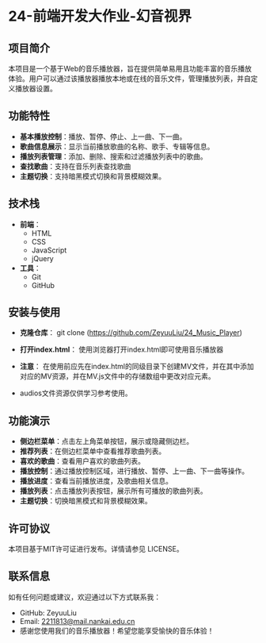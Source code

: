 # 24-前端开发大作业-幻音视界

## 项目简介
本项目是一个基于Web的音乐播放器，旨在提供简单易用且功能丰富的音乐播放体验。用户可以通过该播放器播放本地或在线的音乐文件，管理播放列表，并自定义播放器设置。

## 功能特性
- **基本播放控制**：播放、暂停、停止、上一曲、下一曲。
- **歌曲信息展示**：显示当前播放歌曲的名称、歌手、专辑等信息。
- **播放列表管理**：添加、删除、搜索和过滤播放列表中的歌曲。
- **查找歌曲**：支持在音乐列表查找歌曲
- **主题切换**：支持暗黑模式切换和背景模糊效果。

## 技术栈
- **前端**：
  - HTML
  - CSS
  - JavaScript
  - jQuery
- **工具**：
  - Git
  - GitHub

## 安装与使用

- **克隆仓库**：
   git clone (https://github.com/ZeyuuLiu/24_Music_Player)
   
- **打开index.html**：
   使用浏览器打开index.html即可使用音乐播放器

- **注意**：
   在使用前应先在index.html的同级目录下创建MV文件，并在其中添加对应的MV资源，并在MV.js文件中的存储数组中更改对应元素。
-  audios文件资源仅供学习参考使用。

## 功能演示
- **侧边栏菜单**：点击左上角菜单按钮，展示或隐藏侧边栏。
- **推荐列表**：在侧边栏菜单中查看推荐歌曲列表。
- **喜欢的歌曲**：查看用户喜欢的歌曲列表。
- **播放控制**：通过播放控制区域，进行播放、暂停、上一曲、下一曲等操作。
- **播放进度**：查看当前播放进度，及歌曲相关信息。
- **播放列表**：点击播放列表按钮，展示所有可播放的歌曲列表。
- **主题切换**：切换暗黑模式和背景模糊效果。

## 许可协议
本项目基于MIT许可证进行发布。详情请参见 LICENSE。

## 联系信息
如有任何问题或建议，欢迎通过以下方式联系我：
- GitHub: ZeyuuLiu
- Email: 2211813@mail.nankai.edu.cn
- 感谢您使用我们的音乐播放器！希望您能享受愉快的音乐体验！
